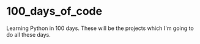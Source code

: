 # 100_days_of_code
Learning Python in 100 days. These will be the projects which I'm going to do all these days.

